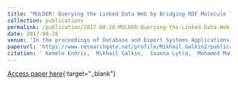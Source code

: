 ```yaml
---
title: "MULDER: Querying the Linked Data Web by Bridging RDF Molecule Templates"
collection: publications
permalink: /publication/2017-08-28-MULDER-Querying-the-Linked-Data-Web-by-Bridging-RDF-Molecule-Templates
date: 2017-08-28
venue: 'In the proceedings of Database and Expert Systems Applications - 28th International Conference, DEXA 2017, Lyon, France, August 28-31, 2017, Proceedings, Part I'
paperurl: 'https://www.researchgate.net/profile/Mikhail_Galkin2/publication/318362785_MULDER_Querying_the_Linked_Data_Web_by_Bridging_RDF_Molecule_Templates/links/596609a2aca27227d792b171/MULDER-Querying-the-Linked-Data-Web-by-Bridging-RDF-Molecule-Templates.pdf'
citation: ' Kemele Endris,  Mikhail Galkin,  Ioanna Lytra,  Mohamed Mami,  Maria{-}Esther Vidal,  S{\&quot;{o}}ren Auer, &quot;MULDER: Querying the Linked Data Web by Bridging RDF Molecule Templates.&quot; In the proceedings of Database and Expert Systems Applications - 28th International Conference, DEXA 2017, Lyon, France, August 28-31, 2017, Proceedings, Part I, 2017.'
---
```

[Access paper here](https://www.researchgate.net/profile/Mikhail_Galkin2/publication/318362785_MULDER_Querying_the_Linked_Data_Web_by_Bridging_RDF_Molecule_Templates/links/596609a2aca27227d792b171/MULDER-Querying-the-Linked-Data-Web-by-Bridging-RDF-Molecule-Templates.pdf){:target="_blank"}
